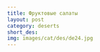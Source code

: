 ```yaml
---
title: Фруктовые салаты
layout: post
category: deserts
short_des: 
img: images/cat/des/de24.jpg
---
```

